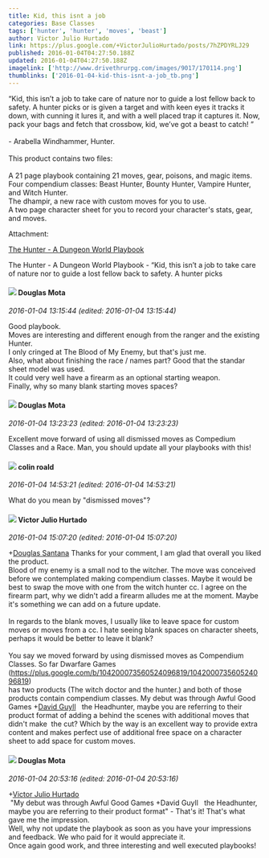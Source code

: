 ```yaml
---
title: Kid, this isnt a job
categories: Base Classes
tags: ['hunter', 'hunter', 'moves', 'beast']
author: Victor Julio Hurtado
link: https://plus.google.com/+VictorJulioHurtado/posts/7hZPDYRLJ29
published: 2016-01-04T04:27:50.188Z
updated: 2016-01-04T04:27:50.188Z
imagelink: ['http://www.drivethrurpg.com/images/9017/170114.png']
thumblinks: ['2016-01-04-kid-this-isnt-a-job_tb.png']
---
```


“Kid, this isn’t a job to take care of nature nor to guide a lost fellow back to safety. A hunter picks or is given a target and with keen eyes it tracks it down, with cunning it lures it, and with a well placed trap it captures it. Now, pack your bags and fetch that crossbow, kid, we’ve got a beast to catch! ”<br /><br />- Arabella Windhammer, Hunter.<br /><br />This product contains two files:<br /><br />A 21 page playbook containing 21 moves, gear, poisons, and magic items.<br />Four compendium classes: Beast Hunter, Bounty Hunter, Vampire Hunter, and Witch Hunter.<br />The dhampir, a new race with custom moves for you to use.<br />A two page character sheet for you to record your character&#39;s stats, gear, and moves.


Attachment:

<a href='http://www.drivethrurpg.com/product/170114/The-Hunter--A-Dungeon-World-Playbook'>The Hunter - A Dungeon World Playbook</a>


The Hunter - A Dungeon World Playbook - “Kid, this isn’t a job to take care of nature nor to guide a lost fellow back to safety. A hunter picks
<div id='comment z13zgdiqyleohp1lc23iup5o3qmohthdl'>
  <h4><img src='{{site.baseurl}}//images/avatars/115757449595838706152_photo.jpg'> Douglas Mota</h4>
      <p><cite>2016-01-04 13:15:44 (edited: 2016-01-04 13:15:44)</cite></p>
        <p>Good playbook. <br />Moves are interesting and different enough from the ranger and the existing Hunter. <br />I only cringed at The Blood of My Enemy, but that&#39;s just me. <br />Also, what about finishing the race / names part? Good that the standar sheet model was used. <br />It could very well have a firearm as an optional starting weapon.<br />Finally, why so many blank starting moves spaces?  </p>
</div>
        

<div id='comment z13zgdiqyleohp1lc23iup5o3qmohthdl'>
  <h4><img src='{{site.baseurl}}//images/avatars/115757449595838706152_photo.jpg'> Douglas Mota</h4>
      <p><cite>2016-01-04 13:23:23 (edited: 2016-01-04 13:23:23)</cite></p>
        <p>Excellent move forward of using all dismissed moves as Compedium Classes and a Race. Man, you should update all your playbooks with this!</p>
</div>
        

<div id='comment z13zgdiqyleohp1lc23iup5o3qmohthdl'>
  <h4><img src='{{site.baseurl}}//images/avatars/112202482806363015700_photo.jpg'> colin roald</h4>
      <p><cite>2016-01-04 14:53:21 (edited: 2016-01-04 14:53:21)</cite></p>
        <p>What do you mean by &quot;dismissed moves&quot;?</p>
</div>
        

<div id='comment z13zgdiqyleohp1lc23iup5o3qmohthdl'>
  <h4><img src='{{site.baseurl}}//images/avatars/104881770392672110983_photo.jpg'> Victor Julio Hurtado</h4>
      <p><cite>2016-01-04 15:07:20 (edited: 2016-01-04 15:07:20)</cite></p>
        <p><span class="proflinkWrapper"><span class="proflinkPrefix">+</span><a class="proflink" href="https://plus.google.com/115757449595838706152" oid="115757449595838706152">Douglas Santana</a></span> Thanks for your comment, I am glad that overall you liked the product.<br />Blood of my enemy is a small nod to the witcher. The move was conceived before we contemplated making compendium classes. Maybe it would be best to swap the move with one from the witch hunter cc. I agree on the firearm part, why we didn&#39;t add a firearm alludes me at the moment. Maybe it&#39;s something we can add on a future update.<br /><br />In regards to the blank moves, I usually like to leave space for custom moves or moves from a cc. I hate seeing blank spaces on character sheets, perhaps it would be better to leave it blank?<br /><br />You say we moved forward by using dismissed moves as Compendium Classes. So far Dwarfare Games (<a href="https://plus.google.com/b/104200073560524096819/104200073560524096819" class="ot-anchor">https://plus.google.com/b/104200073560524096819/104200073560524096819</a>)<br />has two products (The witch doctor and the hunter.) and both of those products contain compendium classes. My debut was through Awful Good Games <span class="proflinkWrapper"><span class="proflinkPrefix">+</span><a class="proflink" href="https://plus.google.com/117134143142507309944" oid="117134143142507309944">David Guyll</a></span>   the Headhunter, maybe you are referring to their product format of adding a behind the scenes with additional moves that didn&#39;t make  the cut? Which by the way is an excellent way to provide extra content and makes perfect use of additional free space on a character sheet to add space for custom moves.</p>
</div>
        

<div id='comment z13zgdiqyleohp1lc23iup5o3qmohthdl'>
  <h4><img src='{{site.baseurl}}//images/avatars/115757449595838706152_photo.jpg'> Douglas Mota</h4>
      <p><cite>2016-01-04 20:53:16 (edited: 2016-01-04 20:53:16)</cite></p>
        <p><span class="proflinkWrapper"><span class="proflinkPrefix">+</span><a class="proflink" href="https://plus.google.com/104881770392672110983" oid="104881770392672110983">Victor Julio Hurtado</a></span><br /> &quot;My debut was through Awful Good Games +David Guyll   the Headhunter, maybe you are referring to their product format&quot; - That&#39;s it! That&#39;s what gave me the impression. <br />Well, why not update the playbook as soon as you have your impressions and feedback. We who paid for it would appreciate it. <br />Once again good work, and three interesting and well executed playbooks!</p>
</div>
        